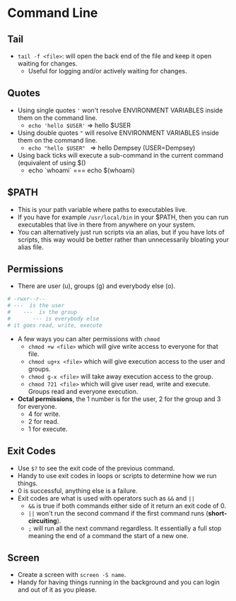 # Command Line

## Tail

- `tail -f <file>`: will open the back end of the file and keep it open waiting for changes.
  - Useful for logging and/or actively waiting for changes.

## Quotes

- Using single quotes `'` won't resolve ENVIRONMENT VARIABLES inside them on the command line.
  - `echo 'hello $USER'` => hello $USER
- Using double quotes `"` will resolve ENVIRONMENT VARIABLES inside them on the command line.
  - `echo "hello $USER" ` => hello Dempsey (USER=Dempsey)
- Using back ticks will execute a sub-command in the current command (equivalent of using $()
  - echo \`whoami\` === echo $(whoami)

## $PATH

- This is your path variable where paths to executables live.
- If you have for example `/usr/local/bin` in your $PATH, then you can run executables that live in there from anywhere on your system.
- You can alternatively just run scripts via an alias, but if you have lots of scripts, this way would be better rather than unnecessarily bloating your alias file.

## Permissions

- There are user (u), groups (g) and everybody else (o).

```bash
# -rwxr--r--
# ---  is the user
#    ---  is the group
#       --- is everybody else
# it goes read, write, execute
```

- A few ways you can alter permissions with `chmod`
  - `chmod +w <file>` which will give write access to everyone for that file.
  - `chmod ug+x <file>` which will give execution access to the user and groups.
  - `chmod g-x <file>` will take away execution access to the group.
  - `chmod 721 <file>` which will give user read, write and execute. Groups read and everyone execution.
- **Octal permissions**, the 1 number is for the user, 2 for the group and 3 for everyone.
  - 4 for write.
  - 2 for read.
  - 1 for execute.

## Exit Codes

- Use `$?` to see the exit code of the previous command.
- Handy to use exit codes in loops or scripts to determine how we run things.
- 0 is successful, anything else is a failure.
- Exit codes are what is used with operators such as `&&` and `||`
  - `&&` is true if both commands either side of it return an exit code of 0.
  - `||` won't run the second command if the first command runs (**short-circuiting**).
  - `;` will run all the next command regardless. It essentially a full stop meaning the end of a command the start of a new one.

## Screen

- Create a screen with `screen -S name`.
- Handy for having things running in the background and you can login and out of it as you please.
